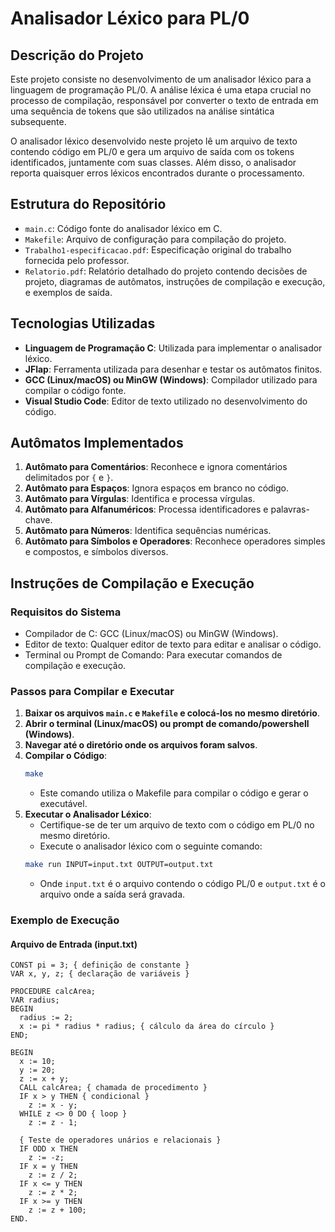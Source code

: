 # Analisador Léxico para PL/0

## Descrição do Projeto
Este projeto consiste no desenvolvimento de um analisador léxico para a linguagem de programação PL/0. A análise léxica é uma etapa crucial no processo de compilação, responsável por converter o texto de entrada em uma sequência de tokens que são utilizados na análise sintática subsequente.

O analisador léxico desenvolvido neste projeto lê um arquivo de texto contendo código em PL/0 e gera um arquivo de saída com os tokens identificados, juntamente com suas classes. Além disso, o analisador reporta quaisquer erros léxicos encontrados durante o processamento.

## Estrutura do Repositório
- `main.c`: Código fonte do analisador léxico em C.
- `Makefile`: Arquivo de configuração para compilação do projeto.
- `Trabalho1-especificacao.pdf`: Especificação original do trabalho fornecida pelo professor.
- `Relatorio.pdf`: Relatório detalhado do projeto contendo decisões de projeto, diagramas de autômatos, instruções de compilação e execução, e exemplos de saída.

## Tecnologias Utilizadas
- **Linguagem de Programação C**: Utilizada para implementar o analisador léxico.
- **JFlap**: Ferramenta utilizada para desenhar e testar os autômatos finitos.
- **GCC (Linux/macOS) ou MinGW (Windows)**: Compilador utilizado para compilar o código fonte.
- **Visual Studio Code**: Editor de texto utilizado no desenvolvimento do código.

## Autômatos Implementados
1. **Autômato para Comentários**: Reconhece e ignora comentários delimitados por `{` e `}`.
2. **Autômato para Espaços**: Ignora espaços em branco no código.
3. **Autômato para Vírgulas**: Identifica e processa vírgulas.
4. **Autômato para Alfanuméricos**: Processa identificadores e palavras-chave.
5. **Autômato para Números**: Identifica sequências numéricas.
6. **Autômato para Símbolos e Operadores**: Reconhece operadores simples e compostos, e símbolos diversos.

## Instruções de Compilação e Execução
### Requisitos do Sistema
- Compilador de C: GCC (Linux/macOS) ou MinGW (Windows).
- Editor de texto: Qualquer editor de texto para editar e analisar o código.
- Terminal ou Prompt de Comando: Para executar comandos de compilação e execução.

### Passos para Compilar e Executar
1. **Baixar os arquivos `main.c` e `Makefile` e colocá-los no mesmo diretório**.
2. **Abrir o terminal (Linux/macOS) ou prompt de comando/powershell (Windows)**.
3. **Navegar até o diretório onde os arquivos foram salvos**.
4. **Compilar o Código**:
    ```bash
    make
    ```
    - Este comando utiliza o Makefile para compilar o código e gerar o executável.
5. **Executar o Analisador Léxico**:
    - Certifique-se de ter um arquivo de texto com o código em PL/0 no mesmo diretório.
    - Execute o analisador léxico com o seguinte comando:
    ```bash
    make run INPUT=input.txt OUTPUT=output.txt
    ```
    - Onde `input.txt` é o arquivo contendo o código PL/0 e `output.txt` é o arquivo onde a saída será gravada.

### Exemplo de Execução
#### Arquivo de Entrada (input.txt)
```plaintext
CONST pi = 3; { definição de constante }
VAR x, y, z; { declaração de variáveis }

PROCEDURE calcArea;
VAR radius;
BEGIN
  radius := 2;
  x := pi * radius * radius; { cálculo da área do círculo }
END;

BEGIN
  x := 10;
  y := 20;
  z := x + y;
  CALL calcArea; { chamada de procedimento }
  IF x > y THEN { condicional }
    z := x - y;
  WHILE z <> 0 DO { loop }
    z := z - 1;

  { Teste de operadores unários e relacionais }
  IF ODD x THEN
    z := -z;
  IF x = y THEN
    z := z / 2;
  IF x <= y THEN
    z := z * 2;
  IF x >= y THEN
    z := z + 100;
END.
